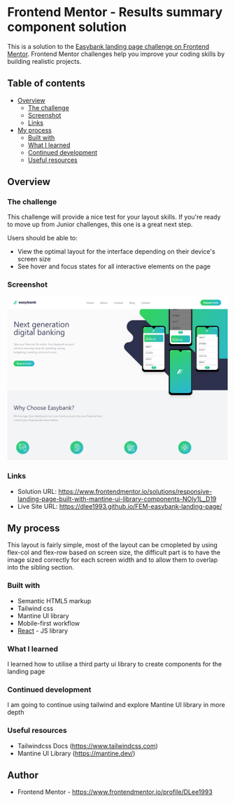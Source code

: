 # Frontend Mentor - Results summary component solution

This is a solution to the [Easybank landing page challenge on Frontend Mentor](https://www.frontendmentor.io/challenges/easybank-landing-page-WaUhkoDN). Frontend Mentor challenges help you improve your coding skills by building realistic projects.

## Table of contents

-   [Overview](#overview)
    -   [The challenge](#the-challenge)
    -   [Screenshot](#screenshot)
    -   [Links](#links)
-   [My process](#my-process)
    -   [Built with](#built-with)
    -   [What I learned](#what-i-learned)
    -   [Continued development](#continued-development)
    -   [Useful resources](#useful-resources)

## Overview

### The challenge

This challenge will provide a nice test for your layout skills. If you're ready to move up from Junior challenges, this one is a great next step.

Users should be able to:

-   View the optimal layout for the interface depending on their device's screen size
-   See hover and focus states for all interactive elements on the page

### Screenshot

![ScreenShot](Screenshot.png)

### Links

-   Solution URL: https://www.frontendmentor.io/solutions/responsive-landing-page-built-with-mantine-ui-library-components-NOly1L_D19
-   Live Site URL: https://dlee1993.github.io/FEM-easybank-landing-page/

## My process

This layout is fairly simple, most of the layout can be cmopleted by using flex-col and flex-row based on screen size, the difficult part is to have the image sized correctly for each screen width and to allow them to overlap into the sibling section.

### Built with

-   Semantic HTML5 markup
-   Tailwind css
-   Mantine UI library
-   Mobile-first workflow
-   [React](https://reactjs.org/) - JS library

### What I learned

I learned how to utilise a third party ui library to create components for the landing page

### Continued development

I am going to continue using tailwind and explore Mantine UI library in more depth

### Useful resources

-   Tailwindcss Docs (https://www.tailwindcss.com)
-   Mantine UI Library (https://mantine.dev/)

## Author

-   Frontend Mentor - https://www.frontendmentor.io/profile/DLee1993
